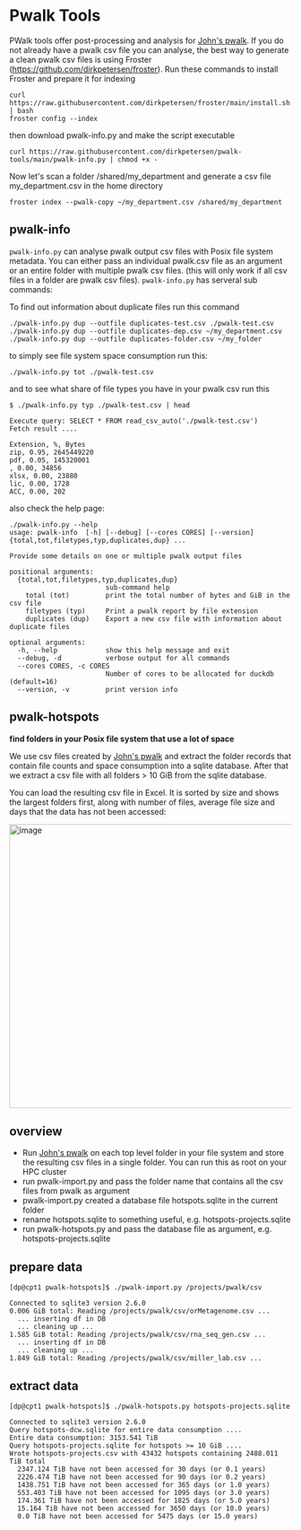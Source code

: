 # Pwalk Tools

PWalk tools offer post-processing and analysis for [John's pwalk](https://github.com/fizwit/filesystem-reporting-tools). If you do not already have a pwalk csv file you can analyse, the best way to generate a clean pwalk csv files is using Froster (https://github.com/dirkpetersen/froster). Run these commands to install Froster and prepare it for indexing

```
curl https://raw.githubusercontent.com/dirkpetersen/froster/main/install.sh | bash
froster config --index
```

then download pwalk-info.py and make the script executable

```
curl https://raw.githubusercontent.com/dirkpetersen/pwalk-tools/main/pwalk-info.py | chmod +x - 
```

Now let's scan a folder /shared/my_department and generate a csv file my_department.csv in the home directory 

```
froster index --pwalk-copy ~/my_department.csv /shared/my_department
```

## pwalk-info

`pwalk-info.py` can analyse pwalk output csv files with Posix file system metadata. You can either pass an individual pwalk.csv file as an argument or an entire folder with multiple pwalk csv files. (this will only work if all csv files in a folder are pwalk csv files). `pwalk-info.py` has serveral sub commands:

To find out information about duplicate files run this command 

```
./pwalk-info.py dup --outfile duplicates-test.csv ./pwalk-test.csv
./pwalk-info.py dup --outfile duplicates-dep.csv ~/my_department.csv
./pwalk-info.py dup --outfile duplicates-folder.csv ~/my_folder
```

to simply see file system space consumption run this:

```
./pwalk-info.py tot ./pwalk-test.csv
```

and to see what share of file types you have in your pwalk csv run this

```
$ ./pwalk-info.py typ ./pwalk-test.csv | head

Execute query: SELECT * FROM read_csv_auto('./pwalk-test.csv')
Fetch result ....

Extension, %, Bytes
zip, 0.95, 2645449220
pdf, 0.05, 145320001
, 0.00, 34856
xlsx, 0.00, 23880
lic, 0.00, 1728
ACC, 0.00, 202
```


also check the help page: 

```
./pwalk-info.py --help
usage: pwalk-info  [-h] [--debug] [--cores CORES] [--version] {total,tot,filetypes,typ,duplicates,dup} ...

Provide some details on one or multiple pwalk output files

positional arguments:
  {total,tot,filetypes,typ,duplicates,dup}
                        sub-command help
    total (tot)         print the total number of bytes and GiB in the csv file
    filetypes (typ)     Print a pwalk report by file extension
    duplicates (dup)    Export a new csv file with information about duplicate files

optional arguments:
  -h, --help            show this help message and exit
  --debug, -d           verbose output for all commands
  --cores CORES, -c CORES
                        Number of cores to be allocated for duckdb (default=16)
  --version, -v         print version info
```

## pwalk-hotspots

**find folders in your Posix file system that use a lot of space** 

We use csv files created by [John's pwalk](https://github.com/fizwit/filesystem-reporting-tools) and extract the folder records that contain file counts and space consumption into a sqlite database. After that we extract a csv file with all folders > 10 GiB from the sqlite database. 

You can load the resulting csv file in Excel. It is sorted by size and shows the largest folders first, along with number of files, average file size and days that the data has not been accessed: 

<img width="506" alt="image" src="https://user-images.githubusercontent.com/1427719/202926384-371f35ac-3a90-4d2b-a38a-cf023a9ddd7f.png">


## overview

- Run [John's pwalk](https://github.com/fizwit/filesystem-reporting-tools) on each top level folder in your file system and store the resulting csv files in a single folder. You can run this as root on your HPC cluster 
- run pwalk-import.py and pass the folder name that contains all the csv files from pwalk as argument 
- pwalk-import.py created a database file hotspots.sqlite in the current folder 
- rename hotspots.sqlite to something useful, e.g. hotspots-projects.sqlite
- run pwalk-hotspots.py and pass the database file as argument, e.g. hotspots-projects.sqlite

## prepare data

```
[dp@cpt1 pwalk-hotspots]$ ./pwalk-import.py /projects/pwalk/csv

Connected to sqlite3 version 2.6.0
0.006 GiB total: Reading /projects/pwalk/csv/orMetagenome.csv ...
  ... inserting df in DB
  ... cleaning up ...
1.585 GiB total: Reading /projects/pwalk/csv/rna_seq_gen.csv ...
  ... inserting df in DB
  ... cleaning up ...
1.849 GiB total: Reading /projects/pwalk/csv/miller_lab.csv ...  
```

## extract data

```
[dp@cpt1 pwalk-hotspots]$ ./pwalk-hotspots.py hotspots-projects.sqlite

Connected to sqlite3 version 2.6.0
Query hotspots-dcw.sqlite for entire data consumption ....
Entire data consumption: 3153.541 TiB
Query hotspots-projects.sqlite for hotspots >= 10 GiB ....
Wrote hotspots-projects.csv with 43432 hotspots containing 2488.011 TiB total
  2347.124 TiB have not been accessed for 30 days (or 0.1 years)
  2226.474 TiB have not been accessed for 90 days (or 0.2 years)
  1438.751 TiB have not been accessed for 365 days (or 1.0 years)
  553.403 TiB have not been accessed for 1095 days (or 3.0 years)
  174.361 TiB have not been accessed for 1825 days (or 5.0 years)
  15.164 TiB have not been accessed for 3650 days (or 10.0 years)
  0.0 TiB have not been accessed for 5475 days (or 15.0 years)
```

